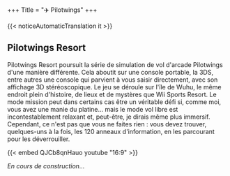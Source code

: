 +++
Title = "✈️ Pilotwings"
+++

{{< noticeAutomaticTranslation it >}}



## Pilotwings Resort

Pilotwings Resort poursuit la série de simulation de vol d'arcade Pilotwings d'une manière différente. Cela aboutit sur une console portable, la 3DS, entre autres une console qui parvient à vous saisir directement, avec son affichage 3D stéréoscopique. Le jeu se déroule sur l'île de Wuhu, le même endroit plein d'histoire, de lieux et de mystères que Wii Sports Resort. Le mode mission peut dans certains cas être un véritable défi si, comme moi, vous avez une manie du platine... mais le mode vol libre est incontestablement relaxant et, peut-être, je dirais même plus immersif. Cependant, ce n'est pas que vous ne faites rien : vous devez trouver, quelques-uns à la fois, les 120 anneaux d'information, en les parcourant pour les déverrouiller.  

{{< embed QJCb8qnHauo youtube "16:9" >}}

_En cours de construction..._
